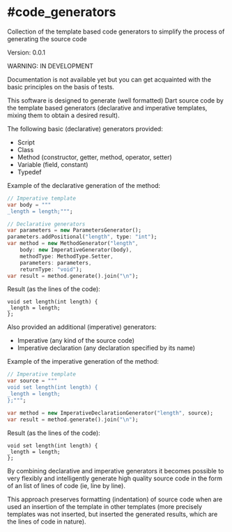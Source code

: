 #code_generators
==========

Collection of the template based code generators to simplify the process of generating the source code

Version: 0.0.1

WARNING: IN DEVELOPMENT

Documentation is not available yet but you can get acquainted with the basic principles on the basis of tests.

This software is designed to generate (well formatted) Dart source code by the template based generators (declarative and imperative templates, mixing them to obtain a desired result).

The following basic (declarative) generators provided:
- Script
- Class
- Method (constructor, getter, method, operator, setter)
- Variable (field, constant)
- Typedef

Example of the declarative generation of the method:

```dart
// Imperative template
var body = """
_length = length;""";

// Declarative generators
var parameters = new ParametersGenerator();
parameters.addPositional("length", type: "int");
var method = new MethodGenerator("length",
    body: new ImperativeGenerator(body),
    methodType: MethodType.Setter,
    parameters: parameters,
    returnType: "void");
var result = method.generate().join("\n");
```

Result (as the lines of the code):

```
void set length(int length) {
_length = length;
};
```

Also provided an additional (imperative) generators:
- Imperative (any kind of the source code)
- Imperative declaration (any declaration specified by its name)

Example of the imperative generation of the method:

```dart
// Imperative template
var source = """
void set length(int length) {
_length = length;
};""";

var method = new ImperativeDeclarationGenerator("length", source);
var result = method.generate().join("\n");
```

Result (as the lines of the code):

```
void set length(int length) {
_length = length;
};
```

By combining declarative and imperative generators it becomes possible to very flexibly and intelligently generate high quality source code in the form of an list of lines of code (ie, line by line).

This approach preserves formatting (indentation) of source code when are used an insertion of the template in other templates (more precisely templates was not inserted, but inserted the generated results, which are the lines of code in nature).
